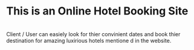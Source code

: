 # This is an Online Hotel Booking Site
<br>
Client / User can easiely look for thier convinient dates and book thier destination for amazing luxirious hotels mentione  d in the website.